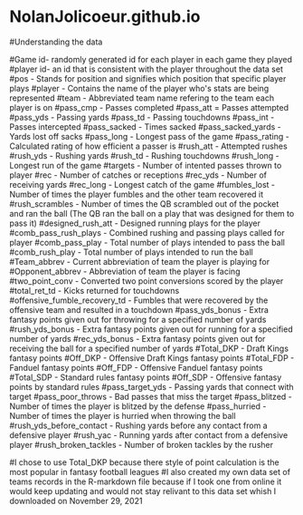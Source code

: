 # NolanJolicoeur.github.io

#Understanding the data 

#Game id- randomly generated id for each player in each game they played
#player id- an id that is consistent with the player throughout the data set
#pos - Stands for position and signifies which position that specific player plays
#player - Contains the name of the player who's stats are being represented
#team - Abbreviated team name refering to the team each player is on
#pass_cmp - Passes completed 
#pass_att = Passes attempted
#pass_yds - Passing yards 
#pass_td - Passing touchdowns 
#pass_int - Passes intercepted 
#pass_sacked - Times sacked 
#pass_sacked_yards - Yards lost off sacks 
#pass_long - Longest pass of the game 
#pass_rating - Calculated rating of how efficient a passer is 
#rush_att - Attempted rushes 
#rush_yds - Rushing yards 
#rush_td - Rushing touchdowns 
#rush_long - Longest run of the game 
#targets - Number of intented passes thrown to player 
#rec - Number of catches or receptions 
#rec_yds - Number of receiving yards 
#rec_long - Longest catch of the game 
#fumbles_lost - Number of times the player fumbles and the other team recovered it 
#rush_scrambles - Number of times the QB scrambled out of the pocket and ran the ball (The QB ran the ball on a play that was designed for them to pass it)
#designed_rush_att - Designed running plays for the player
#comb_pass_rush_plays - Combined rushing and passing plays called for player 
#comb_pass_play - Total number of plays intended to pass the ball 
#comb_rush_play - Total number of plays intended to run the ball 
#Team_abbrev - Current abbreviation of team the player is playing for 
#Opponent_abbrev - Abbreviation of team the player is facing 
#two_point_conv - Converted two point conversions scored by the player 
#total_ret_td - Kicks returned for touchdowns 
#offensive_fumble_recovery_td - Fumbles that were recovered by the offensive team and resulted in a touchdown 
#pass_yds_bonus - Extra fantasy points given out for throwing for a specified number of yards 
#rush_yds_bonus - Extra fantasy points given out for running for a specified number of yards 
#rec_yds_bonus - Extra fantasy points given out for receiving the ball for a specified number of yards 
#Total_DKP - Draft Kings fantasy points 
#Off_DKP - Offensive Draft Kings fantasy points
#Total_FDP - Fanduel fantasy points 
#Off_FDP - Offensive Fanduel fantasy points 
#Total_SDP - Standard rules fantasy points 
#Off_SDP - Offensive fantasy points by standard rules 
#pass_target_yds - Passing yards that connect with target 
#pass_poor_throws - Bad passes that miss the target
#pass_blitzed - Number of times the player is blitzed by the defense 
#pass_hurried - Number of times the player is hurried when throwing the ball 
#rush_yds_before_contact - Rushing yards before any contact from a defensive player 
#rush_yac - Running yards after contact from a defensive player 
#rush_broken_tackles - Number of broken tackles by the rusher

#I chose to use Total_DKP because there style of point calculation is the most popular in fantasy football leagues 
#I also created my own data set of teams records in the R-markdown file because if I took one from online it would keep updating and would not stay relivant to this data set whish I downloaded on November 29, 2021

